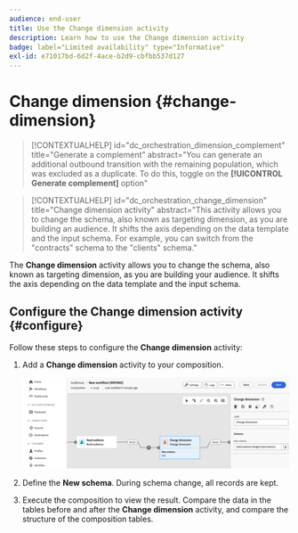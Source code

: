 ```yaml
---
audience: end-user
title: Use the Change dimension activity
description: Learn how to use the Change dimension activity
badge: label="Limited availability" type="Informative"
exl-id: e71017bd-6d2f-4ace-b2d9-cbfbb537d127
---
```

# Change dimension {#change-dimension}
 
>[!CONTEXTUALHELP]
>id="dc_orchestration_dimension_complement"
>title="Generate a complement"
>abstract="You can generate an additional outbound transition with the remaining population, which was excluded as a duplicate. To do this, toggle on the **[!UICONTROL Generate complement]** option"

>[!CONTEXTUALHELP]
>id="dc_orchestration_change_dimension"
>title="Change dimension activity"
>abstract="This activity allows you to change the schema, also known as targeting dimension, as you are building an audience. It shifts the axis depending on the data template and the input schema. For example, you can switch from the "contracts" schema to the "clients" schema."

The **Change dimension** activity allows you to change the schema, also known as targeting dimension, as you are building your audience. It shifts the axis depending on the data template and the input schema.

## Configure the Change dimension activity {#configure}

Follow these steps to configure the **Change dimension** activity:

1. Add a **Change dimension** activity to your composition.

    ![](../assets/change-dimension.png)

1. Define the **New schema**. During schema change, all records are kept. 

1. Execute the composition to view the result. Compare the data in the tables before and after the **Change dimension** activity, and compare the structure of the composition tables.

<!--
## Example {#example}

In this example, we want to send an SMS delivery to all the profiles who have made a purchase. To do this, we first use a **[!UICONTROL Build audience]** activity linked to a custom "Purchase" targeting dimension to target all purchases that occurred.

We then use a **[!UICONTROL Change dimension]** activity to switch the workflow targeting dimension to "Recipients". This allows us to be able to target the recipients who match the query.
-->

